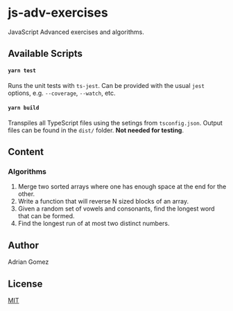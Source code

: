 # js-adv-exercises

JavaScript Advanced exercises and algorithms.

## Available Scripts

#### `yarn test`

Runs the unit tests with `ts-jest`. Can be provided with the usual `jest` options, e.g. `--coverage`, `--watch`, etc.

#### `yarn build`

Transpiles all TypeScript files using the setings from `tsconfig.json`. Output files can be found in the `dist/` folder. **Not needed for testing**.

## Content

### Algorithms

1. Merge two sorted arrays where one has enough space at the end for the other.
2. Write a function that will reverse N sized blocks of an array.
3. Given a random set of vowels and consonants, find the longest word that can be formed.
4. Find the longest run of at most two distinct numbers.

## Author

Adrian Gomez

## License

[MIT](LICENSE)
